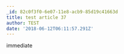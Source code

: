 ```yaml
---
_id: 82c0f3f0-6e07-11e8-acb9-85d19c41663d
title: test article 37
author: TEST
date: '2018-06-12T06:11:57.291Z'
---
```

immediate
